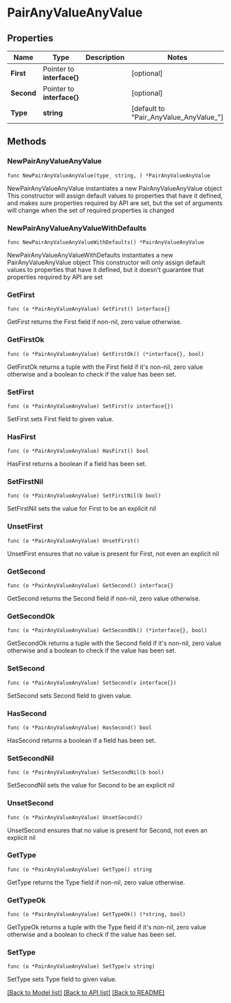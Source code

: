 # PairAnyValueAnyValue

## Properties

Name | Type | Description | Notes
------------ | ------------- | ------------- | -------------
**First** | Pointer to **interface{}** |  | [optional] 
**Second** | Pointer to **interface{}** |  | [optional] 
**Type** | **string** |  | [default to "Pair_AnyValue_AnyValue_"]

## Methods

### NewPairAnyValueAnyValue

`func NewPairAnyValueAnyValue(type_ string, ) *PairAnyValueAnyValue`

NewPairAnyValueAnyValue instantiates a new PairAnyValueAnyValue object
This constructor will assign default values to properties that have it defined,
and makes sure properties required by API are set, but the set of arguments
will change when the set of required properties is changed

### NewPairAnyValueAnyValueWithDefaults

`func NewPairAnyValueAnyValueWithDefaults() *PairAnyValueAnyValue`

NewPairAnyValueAnyValueWithDefaults instantiates a new PairAnyValueAnyValue object
This constructor will only assign default values to properties that have it defined,
but it doesn't guarantee that properties required by API are set

### GetFirst

`func (o *PairAnyValueAnyValue) GetFirst() interface{}`

GetFirst returns the First field if non-nil, zero value otherwise.

### GetFirstOk

`func (o *PairAnyValueAnyValue) GetFirstOk() (*interface{}, bool)`

GetFirstOk returns a tuple with the First field if it's non-nil, zero value otherwise
and a boolean to check if the value has been set.

### SetFirst

`func (o *PairAnyValueAnyValue) SetFirst(v interface{})`

SetFirst sets First field to given value.

### HasFirst

`func (o *PairAnyValueAnyValue) HasFirst() bool`

HasFirst returns a boolean if a field has been set.

### SetFirstNil

`func (o *PairAnyValueAnyValue) SetFirstNil(b bool)`

 SetFirstNil sets the value for First to be an explicit nil

### UnsetFirst
`func (o *PairAnyValueAnyValue) UnsetFirst()`

UnsetFirst ensures that no value is present for First, not even an explicit nil
### GetSecond

`func (o *PairAnyValueAnyValue) GetSecond() interface{}`

GetSecond returns the Second field if non-nil, zero value otherwise.

### GetSecondOk

`func (o *PairAnyValueAnyValue) GetSecondOk() (*interface{}, bool)`

GetSecondOk returns a tuple with the Second field if it's non-nil, zero value otherwise
and a boolean to check if the value has been set.

### SetSecond

`func (o *PairAnyValueAnyValue) SetSecond(v interface{})`

SetSecond sets Second field to given value.

### HasSecond

`func (o *PairAnyValueAnyValue) HasSecond() bool`

HasSecond returns a boolean if a field has been set.

### SetSecondNil

`func (o *PairAnyValueAnyValue) SetSecondNil(b bool)`

 SetSecondNil sets the value for Second to be an explicit nil

### UnsetSecond
`func (o *PairAnyValueAnyValue) UnsetSecond()`

UnsetSecond ensures that no value is present for Second, not even an explicit nil
### GetType

`func (o *PairAnyValueAnyValue) GetType() string`

GetType returns the Type field if non-nil, zero value otherwise.

### GetTypeOk

`func (o *PairAnyValueAnyValue) GetTypeOk() (*string, bool)`

GetTypeOk returns a tuple with the Type field if it's non-nil, zero value otherwise
and a boolean to check if the value has been set.

### SetType

`func (o *PairAnyValueAnyValue) SetType(v string)`

SetType sets Type field to given value.



[[Back to Model list]](../README.md#documentation-for-models) [[Back to API list]](../README.md#documentation-for-api-endpoints) [[Back to README]](../README.md)


